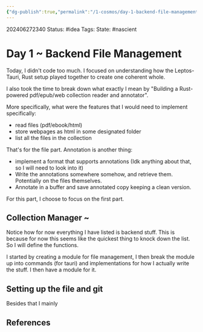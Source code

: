 ```yaml
---
{"dg-publish":true,"permalink":"/1-cosmos/day-1-backend-file-management/"}
---
```


202406272340
Status: #idea
Tags: 
State: #nascient
# Day 1 ~ Backend File Management
Today, I didn't code too much. I focused on understanding how the Leptos-Tauri, Rust setup played together to create one coherent whole.

I also took the time to break down what exactly I mean by "Building a Rust-powered pdf/epub/web collection reader and annotator".

More specifically, what were the features that I would need to implement specifically:
- read files (pdf/ebook/html)
- store webpages as html in some designated folder
- list all the files in the collection

That's for the file part.
Annotation is another thing:
- implement a format that supports annotations (Idk anything about that, so I will need to look into it)
- Write the annotations somewhere somehow, and retrieve them. Potentially on the files themselves.
- Annotate in a buffer and save annotated copy keeping a clean version.

For this part, I choose to focus on the first part.
## Collection Manager ~
Notice how for now everything I have listed is backend stuff. This is because for now this seems like the quickest thing to knock down the list. So I will define the functions.

I started by creating a module for file management, I then break the module up into commands (for tauri) and implementations for how I actually write the stuff. I then have a module for it.

## Setting up the file and git
Besides that I mainly 



## References
